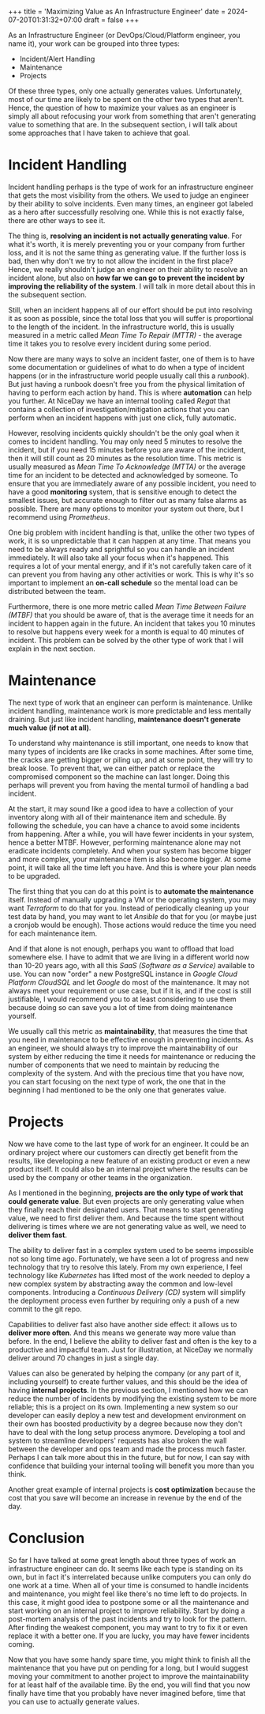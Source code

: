 +++
title = 'Maximizing Value as An Infrastructure Engineer'
date = 2024-07-20T01:31:32+07:00
draft = false
+++

As an Infrastructure Engineer (or DevOps/Cloud/Platform engineer, you name it), your work can be grouped into three types:

- Incident/Alert Handling
- Maintenance
- Projects

Of these three types, only one actually generates values. Unfortunately, most of our time are likely to be spent on the other two types that aren't. Hence, the question of how to maximize your values as an engineer is simply all about refocusing your work from something that aren't generating value to something that are. In the subsequent section, i will talk about some approaches that I have taken to achieve that goal.

# Incident Handling

Incident handling perhaps is the type of work for an infrastructure engineer that gets the most visibility from the others. We used to judge an engineer by their ability to solve incidents. Even many times, an engineer got labeled as a hero after successfully resolving one. While this is not exactly false, there are other ways to see it.

The thing is, **resolving an incident is not actually generating value**. For what it's worth, it is merely preventing you or your company from further loss, and it is not the same thing as generating value. If the further loss is bad, then why don't we try to not allow the incident in the first place? Hence, we really shouldn't judge an engineer on their ability to resolve an incident alone, but also on **how far we can go to prevent the incident by improving the reliability of the system**. I will talk in more detail about this in the subsequent section.

Still, when an incident happens all of our effort should be put into resolving it as soon as possible, since the total loss that you will suffer is proportional to the length of the incident. In the infrastructure world, this is usually measured in a metric called _Mean Time To Repair (MTTR)_ - the average time it takes you to resolve every incident during some period.

Now there are many ways to solve an incident faster, one of them is to have some documentation or guidelines of what to do when a type of incident happens (or in the infrastructure world people usually call this a _runbook_). But just having a runbook doesn't free you from the physical limitation of having to perform each action by hand. This is where **automation** can help you further. At NiceDay we have an internal tooling called _Regat_ that contains a collection of investigation/mitigation actions that you can perform when an incident happens with just one click, fully automatic.

However, resolving incidents quickly shouldn't be the only goal when it comes to incident handling. You may only need 5 minutes to resolve the incident, but if you need 15 minutes before you are aware of the incident, then it will still count as 20 minutes as the resolution time. This metric is usually measured as _Mean Time To Acknowledge (MTTA)_ or the average time for an incident to be detected and acknowledged by someone. To ensure that you are immediately aware of any possible incident, you need to have a good **monitoring** system, that is sensitive enough to detect the smallest issues, but accurate enough to filter out as many false alarms as possible. There are many options to monitor your system out there, but I recommend using _Prometheus_.

One big problem with incident handling is that, unlike the other two types of work, it is so unpredictable that it can happen at any time. That means you need to be always ready and sprightful so you can handle an incident immediately. It will also take all your focus when it's happened. This requires a lot of your mental energy, and if it's not carefully taken care of it can prevent you from having any other activities or work. This is why it's so important to implement an **on-call schedule** so the mental load can be distributed between the team.

Furthermore, there is one more metric called _Mean Time Between Failure (MTBF)_ that you should be aware of, that is the average time it needs for an incident to happen again in the future. An incident that takes you 10 minutes to resolve but happens every week for a month is equal to 40 minutes of incident. This problem can be solved by the other type of work that I will explain in the next section.

# Maintenance

The next type of work that an engineer can perform is maintenance. Unlike incident handling, maintenance work is more predictable and less mentally draining. But just like incident handling, **maintenance doesn't generate much value (if not at all)**.

To understand why maintenance is still important, one needs to know that many types of incidents are like cracks in some machines. After some time, the cracks are getting bigger or piling up, and at some point, they will try to break loose. To prevent that, we can either patch or replace the compromised component so the machine can last longer. Doing this perhaps will prevent you from having the mental turmoil of handling a bad incident.

At the start, it may sound like a good idea to have a collection of your inventory along with all of their maintenance item and schedule. By following the schedule, you can have a chance to avoid some incidents from happening. After a while, you will have fewer incidents in your system, hence a better MTBF. However, performing maintenance alone may not eradicate incidents completely. And when your system has become bigger and more complex, your maintenance item is also become bigger. At some point, it will take all the time left you have. And this is where your plan needs to be upgraded. 

The first thing that you can do at this point is to **automate the maintenance** itself. Instead of manually upgrading a VM or the operating system, you may want _Terraform_ to do that for you. Instead of periodically cleaning up your test data by hand, you may want to let _Ansible_ do that for you (or maybe just a cronjob would be enough). Those actions would reduce the time you need for each maintenance item.

And if that alone is not enough, perhaps you want to offload that load somewhere else. I have to admit that we are living in a different world now than 10-20 years ago, with all this _SaaS (Software as a Service)_ available to use. You can now "order" a new PostgreSQL instance in _Google Cloud Platform CloudSQL_ and let _Google_ do most of the maintenance. It may not always meet your requirement or use case, but if it is, and if the cost is still justifiable, I would recommend you to at least considering to use them because doing so can save you a lot of time from doing maintenance yourself. 

We usually call this metric as **maintainability**, that measures the time that you need in maintenance to be effective enough in preventing incidents. As an engineer, we should always try to improve the maintainability of our system by either reducing the time it needs for maintenance or reducing the number of components that we need to maintain by reducing the complexity of the system. And with the precious time that you have now, you can start focusing on the next type of work, the one that in the beginning I had mentioned to be the only one that generates value.

# Projects

Now we have come to the last type of work for an engineer. It could be an ordinary project where our customers can directly get benefit from the results, like developing a new feature of an existing product or even a new product itself. It could also be an internal project where the results can be used by the company or other teams in the organization.

As I mentioned in the beginning, **projects are the only type of work that could generate value**. But even projects are only generating value when they finally reach their designated users. That means to start generating value, we need to first deliver them. And because the time spent without delivering is times where we are not generating value as well, we need to **deliver them fast**. 

The ability to deliver fast in a complex system used to be seems impossible not so long time ago. Fortunately, we have seen a lot of progress and new technology that try to resolve this lately. From my own experience, I feel technology like _Kubernetes_ has lifted most of the work needed to deploy a new complex system by abstracting away the common and low-level components. Introducing a _Continuous Delivery (CD)_ system will simplify the deployment process even further by requiring only a push of a new commit to the git repo.

Capabilities to deliver fast also have another side effect: it allows us to **deliver more often**. And this means we generate way more value than before. In the end, I believe the ability to deliver fast and often is the key to a productive and impactful team. Just for illustration, at NiceDay we normally deliver around 70 changes in just a single day. 

Values can also be generated by helping the company (or any part of it, including yourself) to create further values, and this should be the idea of having **internal projects**. In the previous section, I mentioned how we can reduce the number of incidents by modifying the existing system to be more reliable; this is a project on its own. Implementing a new system so our developer can easily deploy a new test and development environment on their own has boosted productivity by a degree because now they don't have to deal with the long setup process anymore. Developing a tool and system to streamline developers' requests has also broken the wall between the developer and ops team and made the process much faster. Perhaps I can talk more about this in the future, but for now, I can say with confidence that building your internal tooling will benefit you more than you think.

Another great example of internal projects is **cost optimization** because the cost that you save will become an increase in revenue by the end of the day.

# Conclusion

So far I have talked at some great length about three types of work an infrastructure engineer can do. It seems like each type is standing on its own, but in fact it's interrelated because unlike computers you can only do one work at a time. When all of your time is consumed to handle incidents and maintenance, you might feel like there's no time left to do projects. In this case, it might good idea to postpone some or all the maintenance and start working on an internal project to improve reliability. Start by doing a post-mortem analysis of the past incidents and try to look for the pattern. After finding the weakest component, you may want to try to fix it or even replace it with a better one. If you are lucky, you may have fewer incidents coming. 

Now that you have some handy spare time, you might think to finish all the maintenance that you have put on pending for a long, but I would suggest moving your commitment to another project to improve the maintainability for at least half of the available time. By the end, you will find that you now finally have time that you probably have never imagined before, time that you can use to actually generate values.
